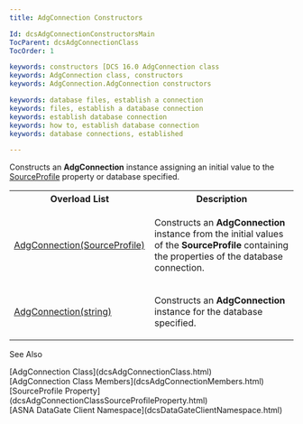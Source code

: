 ```yaml
---
title: AdgConnection Constructors

Id: dcsAdgConnectionConstructorsMain
TocParent: dcsAdgConnectionClass
TocOrder: 1

keywords: constructors [DCS 16.0 AdgConnection class
keywords: AdgConnection class, constructors
keywords: AdgConnection.AdgConnection constructors

keywords: database files, establish a connection
keywords: files, establish a database connection
keywords: establish database connection
keywords: how to, establish database connection
keywords: database connections, established

---
```


Constructs an <span style="FONT-WEIGHT: bold">AdgConnection</span> instance assigning an initial value to the [ SourceProfile](dcsAdgConnectionClassSourceProfileProperty.html) property or database specified.
<br />

<table class="dtTABLE" id="Table5" style="border-spacing: 0px; x-cell-content-align: Top" cellspacing="0" x-use-null-cells="x-use-null-cells">
          <colgroup span="1">
            <col span="1" style="WIDTH: 20%" />
            <col span="1" style="WIDTH: 50%" />
          </colgroup>
          <tr>
            <th colspan="1" rowspan="1">
							Overload List
						</th>
            <th colspan="1" rowspan="1">
							Description
						</th>
          </tr>
          <tr>
            <td colspan="1" rowspan="1">

[AdgConnection(SourceProfile)](dcsAdgConnectionClassAdgConnectionMethod1.html) 
</td>
            <td colspan="1" rowspan="1">

Constructs an **AdgConnection** instance from the initial values of the **SourceProfile** containing the properties of the database connection.
</td>
          </tr>
          <tr>
            <td colspan="1" rowspan="1">

[AdgConnection(string)](dcsAdgConnectionClassAdgConnectionMethod2.html) 
</td>
            <td colspan="1" rowspan="1">

Constructs an **AdgConnection** instance for the database specified.
</td>
          </tr>
</table>

See Also

<dl />
      [AdgConnection Class](dcsAdgConnectionClass.html)
      <br />
      [AdgConnection Class Members](dcsAdgConnectionMembers.html)
      <br />
      [SourceProfile Property](dcsAdgConnectionClassSourceProfileProperty.html)
      <br />
      [ASNA DataGate Client Namespace](dcsDataGateClientNamespace.html)

